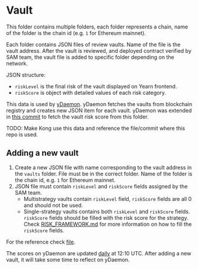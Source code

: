 # Vault

This folder contains multiple folders, each folder represents a chain, name of the folder is the chain id (e.g. `1` for Ethereum mainnet).

Each folder contains JSON files of review vaults. Name of the file is the vault address. After the vault is reviewed, and deployed contract verified by SAM team, the vault file is added to specific folder depending on the network.

JSON structure:

- `riskLevel` is the final risk of the vault displayed on Yearn frontend.
- `riskScore` is object with detailed values of each risk category.

This data is used by [yDaemon](https://github.com/yearn/ydaemon). yDaemon fetches the vaults from blockchain registry and creates new JSON item for each vault. yDaemon was extended in [this commit](https://github.com/yearn/ydaemon/commit/b8296457af78cf97f41ef15cb502ff0744fd0a8b) to fetch the vault risk score from this folder.

TODO: Make Kong use this data and reference the file/commit where this repo is used.

## Adding a new vault

1. Create a new JSON file with name corresponding to the vault address in the `vaults` folder. File must be in the correct folder. Name of the folder is the chain id, e.g. `1` for Ethereum mainnet.
2. JSON file must contain `riskLevel` and `riskScore` fields assigned by the SAM team.
   - Multistrategy vaults contain `riskLevel` field, `riskScore` fields are all 0 and should not be used.
   - Single-strategy vaults contains both `riskLevel` and `riskScore` fields. `riskScore` fields should be filled with the risk score for the strategy. Check [RISK_FRAMEWORK.md](./RISK_FRAMEWORK.md) for more information on how to fill the `riskScore` fields.

For the reference check [file](./1/0x70E75D8053e3Fb0Dda35e80EB16f208c7e4D54F4.json).

The scores on yDaemon are updated [daily](https://github.com/yearn/ydaemon/blob/1253cce0cbcccb6b1ea2f0da5e7f4aa9596a384c/internal/main.go#L108) at 12:10 UTC. After adding a new vault, it will take some time to reflect on yDaemon.

